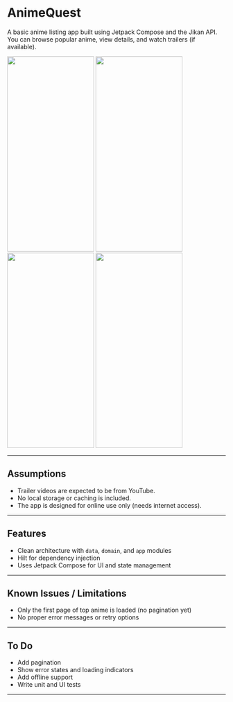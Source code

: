 # AnimeQuest 

A basic anime listing app built using Jetpack Compose and the Jikan API. You can browse popular anime, view details, and watch trailers (if available).


<img src="https://github.com/user-attachments/assets/f7f97a99-8e3a-4d87-a2bf-80b15cf800a3" width=200 height=450>
<img src="https://github.com/user-attachments/assets/c227719a-6641-4c15-aa81-6599f6aa9609" width=200 height=450>
<img src="https://github.com/user-attachments/assets/8bc21896-be12-4fb7-a942-813efa0dd60d" width=200 height=450>
<img src="https://github.com/user-attachments/assets/f2df2386-4e1c-4456-950c-196697416d29" width=200 height=450>

---

## Assumptions
- Trailer videos are expected to be from YouTube.
- No local storage or caching is included.
- The app is designed for online use only (needs internet access).

---

## Features

- Clean architecture with `data`, `domain`, and `app` modules
- Hilt for dependency injection
- Uses Jetpack Compose for UI and state management

---

## Known Issues / Limitations

- Only the first page of top anime is loaded (no pagination yet)
- No proper error messages or retry options

---

## To Do

- Add pagination
- Show error states and loading indicators
- Add offline support
- Write unit and UI tests

---
